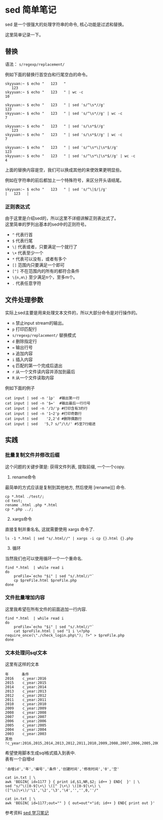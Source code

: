 # sed 简单笔记

sed 是一个很强大的处理字符串的命令, 核心功能是过滤和替换。  

这里简单记录一下。  


## 替换  

语法： `s/regexp/replacement/`

例如下面的替换行首空白和行尾空白的命令。  

```
skyyuan:~ $ echo "   123   "
   123   
skyyuan:~ $ echo "   123   " | wc -c
10

skyyuan:~ $ echo "   123   " | sed 's/^\s*//g'
123   
skyyuan:~ $ echo "   123   " | sed 's/^\s*//g' | wc -c
7

skyyuan:~ $ echo "   123   " | sed 's/\s*$//g'
   123
skyyuan:~ $ echo "   123   " | sed 's/\s*$//g' | wc -c
7

skyyuan:~ $ echo "   123   " | sed 's/^\s*\|\s*$//g'
123
skyyuan:~ $ echo "   123   " | sed 's/^\s*\|\s*$//g' | wc -c
4
```


上面的替换内容是空，我们可以换成其他的来使效果更明显些。  

例如在字符串的前后都加上一个特殊符号，来区分开头语结尾。  

```
skyyuan:~ $ echo "   123   " | sed 's/^\|$/|/g'
|   123   |
```

### 正则表达式

由于这里是介绍sed的，所以这里不详细讲解正则表达式了。  
这里简单的罗列出基本的sed中的正则符号。  

* `^`  代表行首
* `$`  代表行尾
* `\|` 代表或者，只要满足一个就行了
* `\+` 代表至少一个
* `*` 代表可以没有，或者有多个
* `[]` 范围内只要满足一个即可
* `[^]` 不在范围内的所有的都符合条件
* `\{n,m\}` 至少满足n个，至多m个。  
* `.` 代表任意字符


## 文件处理参数

实际上sed主要是用来处理文本文件的，所以大部分命令是对行操作的。  


*  `n` 禁止input stream的输出。
*  `p` 打印匹配行
*  `s/regexp/replacement/` 替换模式
*  `d` 删除指定行
*  `=` 输出行号
*  `a`  追加内容
*  `i`  插入内容
*  `q` 匹配的第一个完成后退出
*  `r` 从一个文件读内容并添加到最后
*  `R` 从一个文件读取内容

例如下面的例子  

```
cat input | sed -n '1p'  #输出第一行
cat input | sed -n '$='  #输出最后一行行号
cat input | sed -n '/3/'p #打印含有3的行
cat input | sed -n '1~2'p #打印奇数行
cat input | sed    '2,2'd #删除偶数行
cat input | sed   '5,7 s/^/\t/' #5至7行缩进
```


## 实践

### 批量复制文件并修改后缀


这个问题的关键步骤是: 获得文件列表, 提取前缀, 一个一个copy. 


1. rename命令  

最简单的方式应该是复制到其他地方, 然后使用 [rename][] 命令.  

```
cp *.html ./test/;
cd test;
rename .html .php *.html
cp *.php ../;
```


2. xargs命令

直接复制并重名名, 这就需要使用 xargs 命令了.  
 

```
ls -1 *.html | sed "s/.html//" | xargs -i cp {}.html {}.php
```

3. 循环

当然我们也可以使用循环一个一个重命名.  

```
find *.html  | while read i
do
    preFile=`echo "$i" | sed "s/.html//"`
    cp $preFile.html $preFile.php
done
```


### 文件批量增加内容

这里我希望在所有文件的前面追加一行内容.  


```
find *.html  | while read i
do
    preFile=`echo "$i" | sed "s/.html//"`
    cat $preFile.html | sed "1 i \<?php require_once(\"./check_login.php\"); ?>" > $preFile.php
done
```


### 文本处理问sql文本

这里有这样的文本

```
年      条件
2016	c_year:2016
2015	c_year:2015
2014	c_year:2014
2013	c_year:2013
2012	c_year:2012
2011	c_year:2011
2010	c_year:2010
2009	c_year:2009
2008	c_year:2008
2007	c_year:2007
2006	c_year:2006
2005	c_year:2005
2004	c_year:2004
2003	c_year:2003
其他	!c_year:2016,2015,2014,2013,2012,2011,2010,2009,2008,2007,2006,2005,2004,2003
```

希望使用脚本生成sql格式插入到表中.  
表有一个自增id

```
'自增id','年','编号','条件','创建时间','修改时间','0','空'

```

```
cat in.txt | \
awk 'BEGIN{ id=1177 } { print id,$1,NR,$2; id++ } END{  }' | \
sed "s/^\([0-9]\+\) \([^ ]\+\) \([0-9]\+\) \([^\s]\+\)/'\1','\2','\3','\4','','',0,''/"

cat in.txt | \
awk 'BEGIN{ id=1177;out="" } { out=out"+"id; id++ } END{ print out }'
```





参考资料  [sed 学习笔记](http://tiankonguse.com/record/record.php?id=638)

